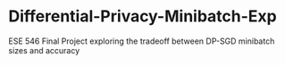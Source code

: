 # Differential-Privacy-Minibatch-Exp
ESE 546 Final Project exploring the tradeoff between DP-SGD minibatch sizes and accuracy

